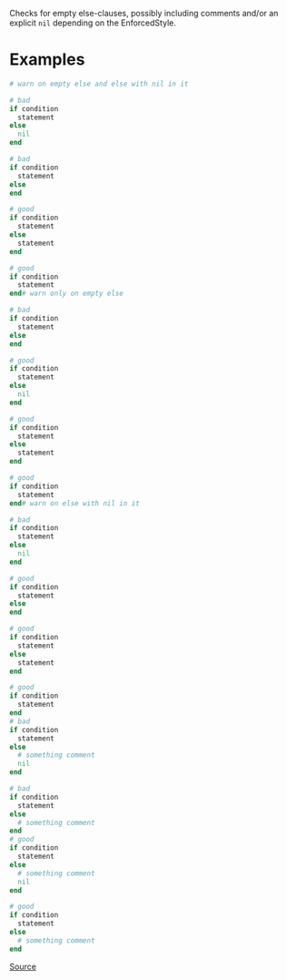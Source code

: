 
Checks for empty else-clauses, possibly including comments and/or an
explicit `nil` depending on the EnforcedStyle.

# Examples

```ruby
# warn on empty else and else with nil in it

# bad
if condition
  statement
else
  nil
end

# bad
if condition
  statement
else
end

# good
if condition
  statement
else
  statement
end

# good
if condition
  statement
end# warn only on empty else

# bad
if condition
  statement
else
end

# good
if condition
  statement
else
  nil
end

# good
if condition
  statement
else
  statement
end

# good
if condition
  statement
end# warn on else with nil in it

# bad
if condition
  statement
else
  nil
end

# good
if condition
  statement
else
end

# good
if condition
  statement
else
  statement
end

# good
if condition
  statement
end
# bad
if condition
  statement
else
  # something comment
  nil
end

# bad
if condition
  statement
else
  # something comment
end
# good
if condition
  statement
else
  # something comment
  nil
end

# good
if condition
  statement
else
  # something comment
end
```

[Source](http://www.rubydoc.info/gems/rubocop/RuboCop/Cop/Style/EmptyElse)